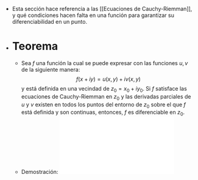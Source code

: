 - Esta sección hace referencia a las [[Ecuaciones de Cauchy-Riemman]], y qué condiciones hacen falta en una función para garantizar su diferenciabilidad en un punto.
- # Teorema
	- Sea $f$ una función la cual se puede expresar con las funciones $u,v$ de la siguiente manera:
	  $$f(x + iy) = u(x,y) + iv(x,y)$$
	  y está definida en una vecindad de $z_0 = x_0 + iy_0$. Si $f$ satisface las ecuaciones de Cauchy-Riemman en $z_0$ y las derivadas parciales de $u$ y $v$ existen en todos los puntos del entorno de $z_0$ sobre el que $f$ está definida y son continuas, entonces, $f$ es diferenciable en $z_0$.
	- Demostración: ![VACO_050924.pdf](../assets/VACO_050924.pdf)